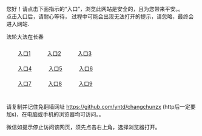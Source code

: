 您好！请点击下面指示的“入口”，浏览此网站是安全的，且为您带来平安。。 <br/>
点击入口后，请耐心等待， 过程中可能会出现无法打开的提示，请忽略，最终会进入网站. </br>

法轮大法在长春<br/>
<div style="padding:10px"><a style="margin:20px" target="_blank" href="https://dfu9n4awfdm8q.cloudfront.net/2Qpsp?uybtjl" id="ccLink1" rel="nofollow">入口1</a> <a target="_blank" style="margin:20px" href="https://d2fayvrz40a0j3.cloudfront.net/2Qpsp?nnfao" id="ccLink2" rel="nofollow">入口2</a> <a style="margin:20px" target="_blank" href="https://d3ee32wpf1mjsl.cloudfront.net/2Qpsp?ogceby" id="ccLink3" rel="nofollow">入口3</a></div>

<div style="padding:10px" ><a style="margin:20px" target="_blank" href="https://dfu9n4awfdm8q.cloudfront.net/2Qpsp?uybtjl" id="ccLink4" rel="nofollow">入口4</a> <a style="margin:20px" href="https://d2fayvrz40a0j3.cloudfront.net/2Qpsp?nnfao" target="_blank" id="ccLink5" rel="nofollow">入口5</a> <a style="margin:20px" href="https://d3ee32wpf1mjsl.cloudfront.net/2Qpsp?ogceby" target="_blank" id="ccLink6" rel="nofollow">入口6</a></div>

<div style="padding:10px"><a style="margin:20px" target="_blank" href="https://dfu9n4awfdm8q.cloudfront.net/2Qpsp?uybtjl" id="ccLink7" rel="nofollow">入口7</a> <a style="margin:20px" href="https://d2fayvrz40a0j3.cloudfront.net/2Qpsp?nnfao" target="_blank" id="ccLink8" rel="nofollow">入口8</a> <a style="margin:20px" target="_blank" href="https://d3ee32wpf1mjsl.cloudfront.net/2Qpsp?ogceby" id="ccLink9" rel="nofollow">入口9</a></div>

<br/>



请复制并记住免翻墙网址 https://github.com/yntd/changchunzx (http后一定要加s)，在电脑或手机的浏览器均可访问。。<br/>

微信如提示停止访问该网页，须先点击右上角，选择浏览器打开。
